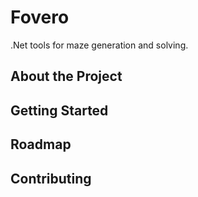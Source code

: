 ﻿# Fovero
.Net tools for maze generation and solving.

## About the Project

## Getting Started

## Roadmap

## Contributing

